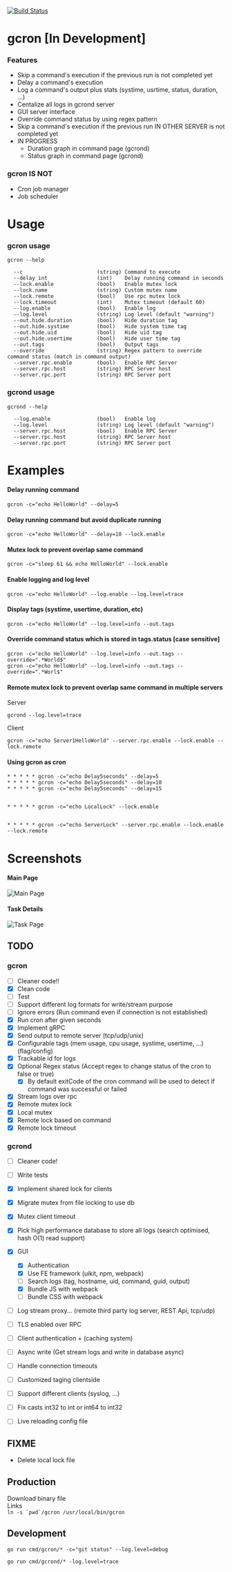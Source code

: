 [![Build Status](https://travis-ci.com/mbrostami/gcron.svg?branch=master)](https://travis-ci.com/mbrostami/gcron)
# gcron [In Development] 

### Features
- Skip a command's execution if the previous run is not completed yet
- Delay a command's execution
- Log a command's output plus stats (systime, usrtime, status, duration, ...)
- Centalize all logs in gcrond server 
- GUI server interface
- Override command status by using regex pattern
- Skip a command's execution if the previous run IN OTHER SERVER is not completed yet
- IN PROGRESS 
  - Duration graph in command page (gcrond)
  - Status graph in command page (gcrond) 


### gcron IS NOT
- Cron job manager
- Job scheduler

# Usage 
### gcron usage

```
gcron --help  

  --c                        (string) Command to execute
  --delay int                (int)    Delay running command in seconds
  --lock.enable              (bool)   Enable mutex lock
  --lock.name                (string) Custom mutex name
  --lock.remote              (bool)   Use rpc mutex lock
  --lock.timeout             (int)    Mutex timeout (default 60)
  --log.enable               (bool)   Enable log
  --log.level                (string) Log level (default "warning")
  --out.hide.duration        (bool)   Hide duration tag
  --out.hide.systime         (bool)   Hide system time tag
  --out.hide.uid             (bool)   Hide uid tag
  --out.hide.usertime        (bool)   Hide user time tag
  --out.tags                 (bool)   Output tags
  --override                 (string) Regex pattern to override command status (match in command output)
  --server.rpc.enable        (bool)   Enable RPC Server
  --server.rpc.host          (string) RPC Server host
  --server.rpc.port          (string) RPC Server port
```

### gcrond usage

```
gcrond --help  

  --log.enable               (bool)   Enable log
  --log.level                (string) Log level (default "warning")
  --server.rpc.host          (bool)   Enable RPC Server
  --server.rpc.host          (string) RPC Server host
  --server.rpc.port          (string) RPC Server port
```


# Examples

#### Delay running command  
```
gcron -c="echo HelloWorld" --delay=5
```  

#### Delay running command but avoid duplicate running  
```
gcron -c="echo HelloWorld" --delay=10 --lock.enable
```  

#### Mutex lock to prevent overlap same command  
```
gcron -c="sleep 61 && echo HelloWorld" --lock.enable
```   

#### Enable logging and log level  
```
gcron -c="echo HelloWorld" --log.enable --log.level=trace
``` 

#### Display tags (systime, usertime, duration, etc)  
```
gcron -c="echo HelloWorld" --log.level=info --out.tags
```

#### Override command status which is stored in tags.status [case sensitive]  
```
gcron -c="echo HelloWorld" --log.level=info --out.tags --override=".*World$"
gcron -c="echo HelloWorld" --log.level=info --out.tags --override=".*Worl$" 
```

#### Remote mutex lock to prevent overlap same command in multiple servers  
Server
```
gcrond --log.level=trace  
```
Client
```
gcron -c="echo Server1HelloWorld" --server.rpc.enable --lock.enable --lock.remote
```


#### Using gcron as cron
```
* * * * * gcron -c="echo Delay5seconds" --delay=5
* * * * * gcron -c="echo Delay5seconds" --delay=10
* * * * * gcron -c="echo Delay5seconds" --delay=15


* * * * * gcron -c="echo LocalLock" --lock.enable


* * * * * gcron -c="echo ServerLock" --server.rpc.enable --lock.enable --lock.remote
```  

# Screenshots
#### Main Page
![Main Page](./assets/MainPage.png)
#### Task Details
![Task Page](./assets/CommandPage.png)


## TODO

### gcron
- [ ] Cleaner code!!
- [X] Clean code
- [ ] Test
- [ ] Support different log formats for write/stream purpose 
- [ ] Ignore errors (Run command even if connection is not established)
- [x] Run cron after given seconds
- [x] Implement gRPC
- [x] Send output to remote server (tcp/udp/unix)
- [x] Configurable tags (mem usage, cpu usage, systime, usertime, ...) (flag/config)
- [x] Trackable id for logs
- [x] Optional Regex status (Accept regex to change status of the cron to false or true)
  - [x] By default exitCode of the cron command will be used to detect if command was successful or failed
- [x] Stream logs over rpc
- [x] Remote mutex lock
- [x] Local mutex
- [x] Remote lock based on command
- [x] Remote lock timeout

### gcrond 
- [ ] Cleaner code!
- [ ] Write tests
- [x] Implement shared lock for clients
- [x] Migrate mutex from file locking to use db
- [x] Mutex client timeout
- [x] Pick high performance database to store all logs (search optimised, hash O(1) read support)
- [x] GUI
  - [x] Authentication
  - [x] Use FE framework (uikit, npm, webpack)
  - [ ] Search logs (tag, hostname, uid, command, guid, output)
  - [x] Bundle JS with webpack
  - [ ] Bundle CSS with webpack
- [ ] Log stream proxy... (remote third party log server, REST Api, tcp/udp)
- [ ] TLS enabled over RPC
- [ ] Client authentication + (caching system)
- [ ] Async write (Get stream logs and write in database async)
- [ ] Handle connection timeouts
- [ ] Customized taging clientside
- [ ] Support different clients (syslog, ...)
- [ ] Fix casts int32 to int or int64 to int32
- [ ] Live reloading config file


## FIXME
- Delete local lock file

## Production
Download binary file  
Links  
```ln -s `pwd`/gcron /usr/local/bin/gcron```

## Development

`go run cmd/gcron/* -c="git status" --log.level=debug`   

`go run cmd/gcrond/* -log.level=trace`

